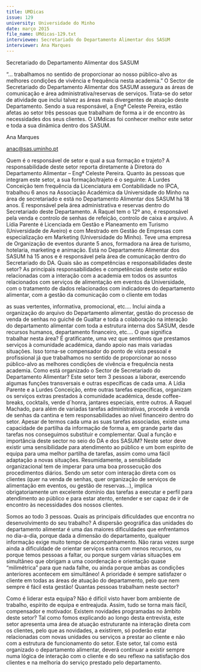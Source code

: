 ```yaml
---
title: UMDicas
issue: 129
university: Universidade do Minho
date: março 2015
file_name: UMdicas-129.txt
interviewee: Secretariado do Departamento Alimentar dos SASUM
interviewer: Ana Marques
---
```


Secretariado do Departamento Alimentar dos SASUM


“… trabalhamos no sentido de proporcionar ao nosso público-alvo as melhores
condições de vivência e frequência nesta academia.”
O Sector de Secretariado do Departamento Alimentar dos SASUM assegura as áreas de comunicação
e área administrativa/reservas de serviços. Trata-se
do setor de atividade que inclui talvez as áreas mais
divergentes de atuação deste Departamento. Sendo
a sua responsável, a Engª Celeste Pereira, estão afetas ao setor três pessoas que trabalham de forma a
ir de encontro às necessidades dos seus clientes.
O UMdicas foi conhecer melhor este setor e toda a
sua dinâmica dentro dos SASUM.

Ana Marques

anac@sas.uminho.pt

Quem é o responsável de setor e qual a sua
formação e trajeto?
A responsabilidade deste setor reporta diretamente
à Diretora do Departamento Alimentar – Engª Celeste Pereira.
Quanto às pessoas que integram este setor, a sua
formação/trajeto é o seguinte:
A Lurdes Conceição tem frequência da Licenciatura em Contabilidade no IPCA, trabalhou 6 anos na
Associação Académica da Universidade do Minho
na área de secretariado e está no Departamento Alimentar dos SASUM há 18 anos. É responsável pela
área administrativa e reservas dentro do Secretariado deste Departamento.
A Raquel tem o 12º ano, é responsável pela venda
e controlo de senhas de refeição, controlo de caixa
e arquivo.
A Lídia Parente é Licenciada em Gestão e Planeamento em Turismo (Universidade de Aveiro) e com
Mestrado em Gestão de Empresas com especialização em Marketing (Universidade do Minho). Teve
uma empresa de Organização de eventos durante
5 anos, formadora na área de turismo, hotelaria,
marketing e animação. Está no Departamento Alimentar dos SASUM há 15 anos e é responsável pela
área de comunicação dentro do Secretariado do DA.
Quais são as competências e responsabilidades deste setor?
As principais responsabilidades e competências
deste setor estão relacionadas com a interação com
a academia em todos os assuntos relacionados
com serviços de alimentação em eventos da Universidade, com o tratamento de dados relacionados
com indicadores do departamento alimentar, com
a gestão da comunicação com o cliente em todas

as suas vertentes, informativa, promocional, etc….
Inclui ainda a organização do arquivo do Departamento alimentar, gestão do processo de venda de
senhas no guiché de Gualtar e toda a colaboração
na interação do departamento alimentar com toda a
estrutura interna dos SASUM, desde recursos humanos, departamento financeiro, etc….
O que significa trabalhar nesta área?
É gratificante, uma vez que sentimos que prestamos
serviços à comunidade académica, dando apoio
nas mais variadas situações. Isso torna-se compensador do ponto de vista pessoal e profissional já que
trabalhamos no sentido de proporcionar ao nosso
público-alvo as melhores condições de vivência e
frequência nesta academia.
Como está organizado o Sector de Secretariado do Departamento Alimentar?
Este setor tem 3 pessoas a laborar, exercendo algumas funções transversais e outras específicas de
cada uma. A Lídia Parente e a Lurdes Conceição, entre outras tarefas específicas, organizam os serviços
extras prestados à comunidade académica, desde
coffee-breaks, cocktails, verde d´honra, jantares especiais, entre outros. A Raquel Machado, para além
de variadas tarefas administrativas, procede à venda
de senhas da cantina e tem responsabilidades ao
nível financeiro dentro do setor. Apesar de termos
cada uma as suas tarefas associadas, existe uma
capacidade de partilha da informação de forma a,
em grande parte das tarefas nos conseguimos substituir e complementar.
Qual a função e importância deste sector no
seio do DA e dos SASUM?
Neste setor deve existir uma sensibilidade para atendimento ao público e um bom espirito de equipa
para uma melhor partilha de tarefas, assim como
uma fácil adaptação a novas situações.
Resumidamente, a sensibilidade organizacional tem
de imperar para uma boa prossecução dos procedimentos diários. Sendo um setor com interação direta com os clientes (quer na venda de senhas, quer
organização de serviços de alimentação em eventos,
ou gestão de reservas…), implica obrigatoriamente
um excelente domínio das tarefas a executar e perfil para atendimento ao público e para estar atento,
entender e ser capaz de ir de encontro às necessidades dos nossos clientes.

Somos ao todo 3 pessoas.
Quais as principais dificuldades que encontra no desenvolvimento do seu trabalho?
A dispersão geográfica das unidades do departamento alimentar é uma das maiores dificuldades
que enfrentamos no dia-a-dia, porque dada a dimensão do departamento, qualquer informação exige
muito tempo de acompanhamento. Não raras vezes
surge ainda a dificuldade de orientar serviços extra
com menos recursos, ou porque temos pessoas a
faltar, ou porque surgem várias situações em simultâneo que obrigam a uma coordenação e orientação
quase “milimétrica” para que nada falhe, ou ainda
porque ambas as condições anteriores acontecem
em simultâneo!
A prioridade é sempre satisfazer o cliente em todas
as áreas de atuação do departamento, pelo que
nem sempre é fácil esta gestão!
Quantas pessoas trabalham neste sector?

Como é liderar esta equipa?
Não é difícil visto haver bom ambiente de trabalho,
espírito de equipa e entreajuda. Assim, tudo se torna
mais fácil, compensador e motivador.
Existem novidades programadas no âmbito
deste setor?
Tal como fomos explicando ao longo desta entrevista, este setor apresenta uma área de atuação estruturante na interação direta com os clientes, pelo que
as novidades, a existirem, só poderão estar relacionadas com novas unidades ou serviços a prestar ao
cliente e não com a estrutura de funcionamento do
setor. Este setor, tal como está organizado o departamento alimentar, deverá continuar a existir sempre
numa lógica de interação com o cliente e do seu
reflexo na satisfação dos clientes e na melhoria do
serviço prestado pelo departamento.


